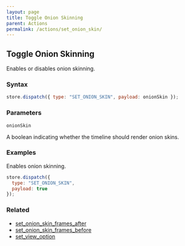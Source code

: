 ```yaml
---
layout: page
title: Toggle Onion Skinning
parent: Actions
permalink: /actions/set_onion_skin/
---
```


## Toggle Onion Skinning

Enables or disables onion skinning.

### Syntax

```js
store.dispatch({ type: "SET_ONION_SKIN", payload: onionSkin });
```

### Parameters

`onionSkin`

A boolean indicating whether the timeline should render onion skins.

### Examples

Enables onion skinning.

```js
store.dispatch({
  type: "SET_ONION_SKIN",
  payload: true
});
```

### Related

- [set_onion_skin_frames_after](./set_onion_skin_frames_after.md)
- [set_onion_skin_frames_before](./set_onion_skin_frames_before.md)
- [set_view_option](./set_view_option.md)
